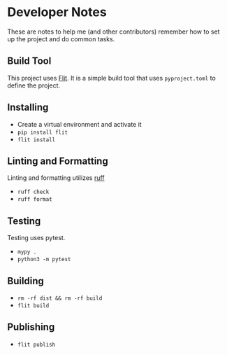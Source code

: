 # Developer Notes

These are notes to help me (and other contributors) remember how to set up the project and do common tasks.

## Build Tool

This project uses [Flit](https://flit.readthedocs.io/en/latest/).  It is a simple build tool that uses `pyproject.toml` to define the project.

## Installing

- Create a virtual environment and activate it
- `pip install flit`
- `flit install`

## Linting and Formatting

Linting and formatting utilizes [ruff](https://github.com/astral-sh/ruff)

- `ruff check`
- `ruff format`

## Testing

Testing uses pytest.

- `mypy .`
- `python3 -m pytest`

## Building

- `rm -rf dist && rm -rf build`
- `flit build`

## Publishing

- `flit publish`
